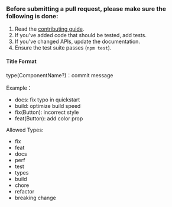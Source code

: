 ### Before submitting a pull request, please make sure the following is done:

1. Read the [contributing guide](https://github.com/qcloud-apaas/web-sdk/blob/master/.github/CONTRIBUTING.md).
2. If you've added code that should be tested, add tests.
3. If you've changed APIs, update the documentation.
4. Ensure the test suite passes (`npm test`).

#### Title Format

type(ComponentName?)：commit message

Example：

- docs: fix typo in quickstart
- build: optimize build speed
- fix(Button): incorrect style
- feat(Button): add color prop

Allowed Types:

- fix
- feat
- docs
- perf
- test
- types
- build
- chore
- refactor
- breaking change
